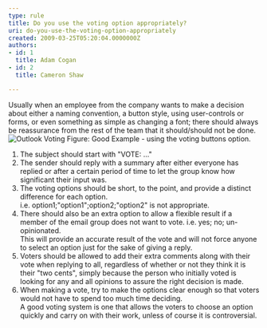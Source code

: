 ```yaml
---
type: rule
title: Do you use the voting option appropriately?
uri: do-you-use-the-voting-option-appropriately
created: 2009-03-25T05:20:04.0000000Z
authors:
- id: 1
  title: Adam Cogan
- id: 2
  title: Cameron Shaw

---
```


 Usually when an employee from the company wants to make a decision about either a naming convention, a button style, using user-controls or forms, or even something as simple as changing a font; there should always be reassurance from the rest of the team that it should/should not be done. <br> ![Outlook Voting](/Standards/Communication/RulesToBetterEmail/PublishingImages/OutlookVoting.gif) Figure: Good Example - using the voting buttons option.
1. The subject should start with "VOTE: ..."
2. The sender should reply with a summary after either everyone has replied or after a certain period of time to let the group know how significant their input was.
3. The voting options should be short, to the point, and provide a distinct difference for each option.
<br>    i.e. option1;"option1";option2;"option2" is not appropriate.
4. There should also be an extra option to allow a flexible result if a member of the email group does not want to vote. i.e. yes; no; un-opinionated.
<br>    This will provide an accurate result of the vote and will not force anyone to select an option just for the sake of giving a reply.
5. Voters should be allowed to add their extra comments along with their vote when replying to all, regardless of whether or not they think it is their "two cents", simply because the person who initially voted is looking for any and all opinions to assure the right decision is made.
6. When making a vote, try to make the options clear enough so that voters would not have to spend too much time deciding.
<br>    A good voting system is one that allows the voters to choose an option quickly and carry on with their work, unless of course it is controversial.


